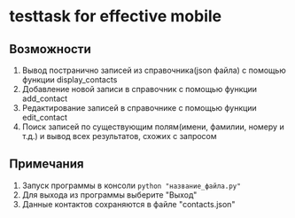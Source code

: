 # testtask for effective mobile
## Возможности
1. Вывод постранично записей из справочника(json файла) с помощью функции display_contacts
2. Добавление новой записи в справочник с помощью функции add_contact
3. Редактирование записей в справочнике с помощью функции edit_contact
4. Поиск записей по существующим полям(имени, фамилии, номеру и т.д.) и вывод всех результатов, схожих с запросом
## Примечания
1. Запуск программы в консоли `python "название_файла.py"`
2. Для выхода из программы выберите "Выход"
3. Данные контактов сохраняются в файле "contacts.json"
